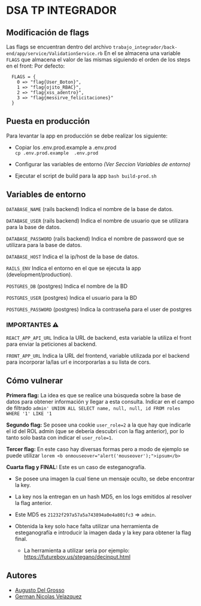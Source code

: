 # DSA TP INTEGRADOR

## Modificación de flags

Las flags se encuentran dentro del archivo `trabajo_integrador/back-end/app/service/ValidationService.rb`
En el se almacena una variable `FLAGS` que almacena el valor de las mismas siguiendo el orden de los steps en el front:
Por defecto:
```
  FLAGS = {
    0 => "flag{User_Boton}",
    1 => "flag{ojito_RBAC}",
    2 => "flag{xss_adentro}",
    3 => "flag{messirve_felicitaciones}"
  }
```

## Puesta en producción

Para levantar la app en producción se debe realizar los siguiente:


- Copiar los .env.prod.example a .env.prod  
    `cp .env.prod.example  .env.prod`

- Configurar las variables de entorno *(Ver Seccion Variables de entorno)*

- Ejecutar el script de build para la app `bash build-prod.sh`
## Variables de entorno

`DATABASE_NAME` (rails backend) Indica el nombre de la base de datos.

`DATABASE_USER` (rails backend) Indica el nombre de usuario que se utilizara para la base de datos.

`DATABASE_PASSWORD` (rails backend) Indica el nombre de password que se utilizara para la base de datos.

`DATABASE_HOST` Indica el la ip/host de la base de datos.

`RAILS_ENV` Indica el entorno en el que se ejecuta la app (development/production).

`POSTGRES_DB` (postgres) Indica el nombre de la BD

`POSTGRES_USER` (postgres) Indica el usuario para la BD

`POSTGRES_PASSWORD` (postgres) Indica la contraseña para el user de postgres

### IMPORTANTES ⚠️​

`REACT_APP_API_URL` Indica la URL de backend, esta variable la utiliza el front para enviar la peticiones al backend.

`FRONT_APP_URL` Indica la URL del frontend, variable utilizada por el backend para incorporar la/las url e incorporarlas a su lista de cors.


## Cómo vulnerar

 **Primera flag:** La idea es que se realice una búsqueda sobre la base de datos para obtener información y llegar a esta consulta. 
    Indicar en el campo de filtrado `admin' UNION ALL SELECT name, null, null, id FROM roles WHERE '1' LIKE '1`
    
**Segundo flag:**  Se posee una cookie `user_role=2` a la que hay que indicarle el id del ROL admin (que se debería descubri con la flag anterior), por lo tanto solo basta con indicar el `user_role=1`.

**Tercer flag:**  En este caso hay diversas formas pero a modo de ejemplo se puede utilizar `lorem <b onmouseover="alert('mouseover');">ipsum</b>`

**Cuarta flag y FINAL:** Este es un caso de esteganografía.
* Se posee una imagen la cual tiene un mensaje oculto, se debe encontrar la key.
* La key nos la entregan en un hash MD5, en los logs emitidos al resolver la flag anterior.
* Este MD5 es `21232f297a57a5a743894a0e4a801fc3` => `admin`.
* Obtenida la key solo hace falta utilizar una herramienta de esteganografía e introducir la imagen dada y la key para obtener la flag final.
  
  * La herramienta a utilizar seria por ejemplo: https://futureboy.us/stegano/decinput.html 

## Autores

- [Augusto Del Grosso](https://github.com/augustodelg)
- [German Nicolas Velazquez](https://github.com/ger-velazquez)

